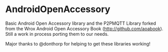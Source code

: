 AndroidOpenAccessory
====================

Basic Android Open Accessory library and the P2PMQTT Library forked from the Wrox Android Open Accessory Book (http://github.com/aoabook).  Still a work in process porting them to our needs.

Major thanks to @donthorp for helping to get these libraries working!

